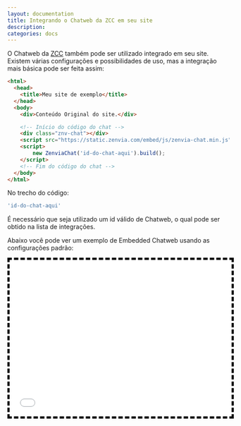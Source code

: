 ```yaml
---
layout: documentation
title: Integrando o Chatweb da ZCC em seu site
description: 
categories: docs
---
```


<style>
  iframe
  {
    width: 100%;
    height: 355px;
    border: 5px dashed black;
  }
  
</style>

O Chatweb da [ZCC](../) também pode ser utilizado integrado em seu site.
Existem várias configurações e possibilidades de uso, mas a integração mais básica pode
ser feita assim:

```HTML
<html>
  <head>
    <title>Meu site de exemplo</title>
  </head>
  <body>
    <div>Conteúdo Original do site.</div>

    <!-- Início do código do chat -->
    <div class="znv-chat"></div>
    <script src="https://static.zenvia.com/embed/js/zenvia-chat.min.js"></script>
    <script>
        new ZenviaChat('id-do-chat-aqui').build();
    </script>
    <!-- Fim do código do chat -->
  </body>
</html>
```


No trecho do código:
```JavaScript
'id-do-chat-aqui'
```
É necessário que seja utilizado um id válido de Chatweb, o qual pode ser obtido na lista de integrações.


Abaixo você pode ver um exemplo de Embedded Chatweb usando as configurações padrão:
<iframe src="/zenvia.github.io/assets/html/chat-embedded/default-config.html"></iframe>
